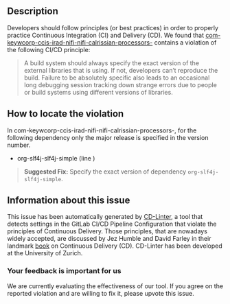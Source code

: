 
## Description
Developers should follow principles (or best practices) in order to properly practice Continuous Integration (CI) and Delivery (CD).
We found that [com-keywcorp-ccis-irad-nifi-nifi-calrissian-processors-](https://gitlab.com/ccis-irad/nifi-calrissian-processors/blob/master/.gitlab-ci.yml) contains a violation of the following CI/CD principle:

> A build system should always specify the exact version of the external libraries that is using.
If not, developers can’t reproduce the build. Failure to be absolutely specific also leads to an occasional long debugging session tracking down strange errors due to people or build systems using different versions of libraries.

## How to locate the violation

In com-keywcorp-ccis-irad-nifi-nifi-calrissian-processors-, for the following dependency only the major release is specified in the version number.

* org-slf4j-slf4j-simple (line )

> **Suggested Fix:** Specify the exact version of dependency `org-slf4j-slf4j-simple`.

## Information about this issue

This issue has been automatically generated by [CD-Linter](https://gitlab.com/Jancso/configuration-analytics), a tool that detects settings in the GitLab CI/CD Pipeline Configuration that violate the principles of Continuous Delivery. Those principles, that are nowadays widely accepted, are discussed by Jez Humble and David Farley in their landmark [book](https://www.oreilly.com/library/view/continuous-delivery-reliable/9780321670250/) on Continuous Delivery (CD). CD-Linter has been developed at the University of Zurich.

### Your feedback is important for us
We are currently evaluating the effectiveness of our tool. If you agree on the reported violation and are willing to fix it, please upvote this issue.